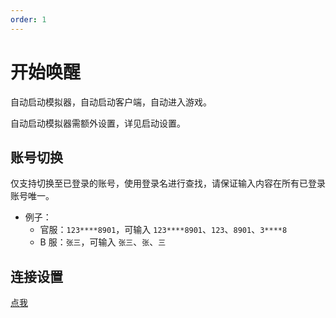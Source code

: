 ```yaml
---
order: 1
---
```


# 开始唤醒

自动启动模拟器，自动启动客户端，自动进入游戏。

自动启动模拟器需额外设置，详见启动设置。

## 账号切换

仅支持切换至已登录的账号，使用登录名进行查找，请保证输入内容在所有已登录账号唯一。

- 例子：
  - 官服：`123****8901`，可输入 `123****8901`、`123`、`8901`、`3****8`
  - B 服：`张三`，可输入 `张三`、`张`、`三`

## 连接设置

[点我](../connection.md)
